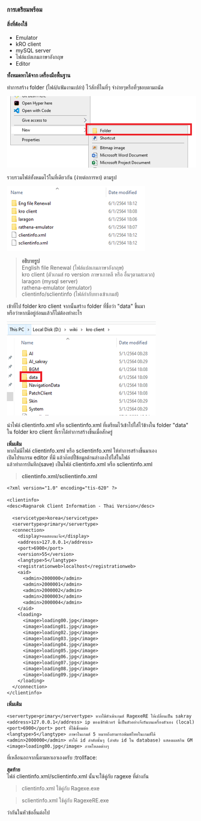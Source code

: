 ### การเตรียมพร้อม

#### สิ่งที่ต้องใช้

- Emulator
- kRO client
- mySQL server
- ไฟล์แปลเกมภาษาอังกฤษ
- Editor

**ทั้งหมดหาได้จาก เครื่องมือพื้นฐาน**

ทำการสร้าง folder (ไฟล์/แฟ้มงานเปล่า) ไว้สักที่ในที่ๆ จำง่ายๆหรือที่ๆชอบตามถนัด

![](../assets/images/img/03/00.PNG)

รวบรวมไฟล์ทั้งหมดไว้ในที่เดียวกัน (ง่ายต่อการหา) ตามรูป

![](../assets/images/img/03/01.PNG)

> **อธิบายรูป**\
>English file Renewal (ไฟล์แปลเกมภาษาอังกฤษ)\
>kro client (ตัวเกมส์ ro version ภาษาเกาหลี หรือ อื่นๆตามสะดวก)\
>laragon (mysql server)\
>rathena-emulator (emulator)\
>clientinfo/sclientinfo (ไฟล์กำกับทางเข้าเกมส์)

เข้าที่ไป folder kro client จากนั้นสร้าง folder ที่ชื่อว่า "data" ขึ้นมา \
หรือว่าหากมีอยู่ก่อนแล้วก็ไม่ต้องทำอะไร

![](../assets/images/img/03/02.PNG)

นำไฟล์ clientinfo.xml หรือ sclientinfo.xml ที่เตรียมไว้เข้าไปใส่ไว้ข้างใน folder "data" \
ใน folder kro client ที่เราได้ทำการสร้างขึ้นเมื่อสักครู่

**เพิ่มเติม**\
หากไม่มีไฟล์ clientinfo.xml หรือ sclientinfo.xml ให้ทำการสร้างขึ้นมาเอง\
เปิดโปรแกรม editor ที่มี แล้วก๊อปปี้ข้อมูลด้านล่างลงไปใส่ในไฟล์\
แล้วทำการบันทึก(save) เป็นไฟล์ clientinfo.xml หรือ sclientinfo.xml


>**clientinfo.xml/sclientinfo.xml**


```
<?xml version="1.0" encoding="tis-620" ?>

<clientinfo>
<desc>Ragnarok Client Information - Thai Version</desc>

  <servicetype>korea</servicetype>
  <servertype>primary</servertype>
  <connection>
    <display>ทดสอบนะจ๊ะ</display>
    <address>127.0.0.1</address>
    <port>6900</port>
    <version>55</version>
    <langtype>5</langtype>
    <registrationweb>localhost</registrationweb>
    <aid>
      <admin>2000000</admin>
      <admin>2000001</admin>
      <admin>2000002</admin>
      <admin>2000003</admin>
      <admin>2000004</admin>
    </aid>
    <loading>
      <image>loading00.jpg</image>
      <image>loading01.jpg</image>
      <image>loading02.jpg</image>
      <image>loading03.jpg</image>
      <image>loading04.jpg</image>
      <image>loading05.jpg</image>
      <image>loading06.jpg</image>
      <image>loading07.jpg</image>
      <image>loading08.jpg</image>
      <image>loading09.jpg</image>
    </loading>
  </connection>
</clientinfo>
```

**เพิ่มเติม**

```
<servertype>primary</servertype> หากใช้ตัวเข้าเกมส์ RagexeRE ให้เปลี่ยนเป็น sakray
<address>127.0.0.1</address> ip ของเซิร์ฟเวอร์ นี้เป็นตัวอย่างจึงรันบนเครื่องตัวเอง (local)
<port>6900</port> port ที่ใช้เชื่อมต่อ 
<langtype>5</langtype> ภาษาในเกมส์ 5 หมายถึงสามารถพิมพ์ไทยในเกมส์ได้
<admin>2000000</admin> ทำให้ id ลำดับนั้นๆ (ลำดับ id ใน database) แสดงผลสกิน GM
<image>loading00.jpg</image> ภาพโหลดต่างๆ
```
ที่เหลือนอกจากนี้ตามหาเอาเองครับ :trollface:

**สุดท้าย**\
ไฟล์ clientinfo.xml/sclientinfo.xml นั้นจะใช้คู่กับ ragexe ที่ต่างกัน

> clientinfo.xml ใช้คู่กับ Ragexe.exe

> sclientinfo.xml ใช้คู่กับ RagexeRE.exe

ว่ากันในหัวข้ออื่นต่อไป
